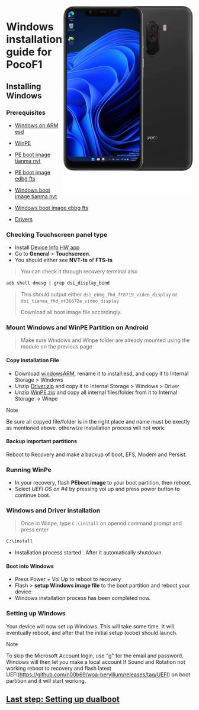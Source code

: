<img align="right" src="beryllium.png" width="350" alt="Windows installation on beryllium">

# Windows installation guide for PocoF1

## Installing Windows

### Prerequisites
- [Windows on ARM esd](https://worproject.com/esd)

- [WinPE](https://drive.google.com/file/d/1lfRh5zd3pcaA7Z9WRsF5FM39NuIbZesS/view?usp=sharing)
  
- [PE boot image tianma nvt](pe-tianma-nvt.img)

- [PE boot image edbg fts](pe-ebbg-fts.img)

- [Windows boot image tianma nvt](Setup-tianma-nvt.img)

- [Windows boot image ebbg fts](setup-ebbg-fts.img)
  
- [Drivers](https://drive.google.com/file/d/1YBK2fTmgmhzCaPg5luq-GJyGnM6i94Rf/view?usp=drivesdk)

### Checking Touchscreen panel type
- Install [Device Info HW app](https://play.google.com/store/apps/details?id=ru.andr7e.deviceinfohw&pcampaignid=web_share)
- Go to **General** > **Touchscreen**.
- You should either see **NVT-ts** of **FTS-ts**

> You can check it through recovery terminal also 
```cmd
adb shell dmesg | grep dsi_display_bind
```
> This should output either `dsi_ebbg_fhd_ft8719_video_display` or `dsi_tianma_fhd_nt36672a_video_display`
>
> Download all boot image file accordingly.
  
### Mount Windows and WinPE Partition on Android
> Make sure Windows and Winpe folder are already mounted using the module on the previous page

#### Copy Installation File
- Download [windowsARM](https://worproject.com/esd), rename it to install.esd, and copy it to Internal Storage > Windows
- Unzip [Driver.zip](https://drive.google.com/file/d/1YBK2fTmgmhzCaPg5luq-GJyGnM6i94Rf/view?usp=drivesdk) and copy it to Internal Storage > Windows > Driver
- Unzip [WinPE.zip](https://drive.google.com/file/d/1lfRh5zd3pcaA7Z9WRsF5FM39NuIbZesS/view?usp=sharing) and copy all internal files/folder from it to Internal Storage -> Winpe
> [!Note]
> Be sure all copyed file/folder is in the right place and name must be exectly as mentioned above. otherwize installation process will not work.
 
#### Backup important partitions
Reboot to Recovery and make a backup of boot, EFS, Modem and Persist.

### Running WinPe
- In your recovery, flash **PEboot image** to your boot partition, then reboot.
- Select  *UEFI OS on #4*  by pressing vol up and press power button to continue boot.

### Windows and Driver installation
> Once in Winpe, type ``` C:\install ``` on opennd command prompt and press enter
```cmd
C:\install
```
- Installation process started . After it automatically shutdown.

#### Boot into Windows
- Press Power + Vol Up to reboot to recovery
- Flash > **setup Windows image file** to the boot partition and reboot your device
- Windows installation process has been completed now.

### Setting up Windows
Your device will now set up Windows. This will take some time. It will eventually reboot, and after that the initial setup (oobe) should launch.

> [!Note]
> To skip the Microsoft Account login, use "g" for the email and password. Windows will then let you make a local account
> If Sound and Rotation not working reboot to recovery and flash latest UEFI(https://github.com/n00b69/woa-beryllium/releases/tag/UEFI) on boot partition and it will start working.

## [Last step: Setting up dualboot](/guide/dualboot.md)














